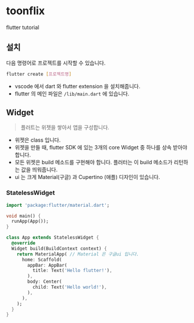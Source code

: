 # toonflix

flutter tutorial

## 설치

다음 명령어로 프로젝트를 시작할 수 있습니다.
```bash
flutter create [프로젝트명]
```

- vscode 에서 dart 와 flutter extension 을 설치해줍니다.
- flutter 의 메인 파일은 `/lib/main.dart` 에 있습니다.

## Widget

> 플러트는 위젯을 쌓아서 앱을 구성합니다.

- 위젯은 class 입니다.
- 위젯을 만들 때, flutter SDK 에 있는 3개의 core Widget 중 하나를 상속 받아야 합니다.
- 모든 위젯은 build 메소드를 구현해야 합니다. 플러터는 이 build 메소드가 리턴하는 값을 띄워줍니다.
- ui 는 크게 Material(구글) 과 Cupertino (애플) 디자인이 있습니다.

### StatelessWidget


```dart
import 'package:flutter/material.dart';

void main() {
  runApp(App());
}

class App extends StatelessWidget {
  @override
  Widget build(BuildContext context) {
    return MaterialApp( // Material 은 구글ui 입니다.
      home: Scaffold(
        appBar: AppBar(
          title: Text('Hello flutter!'),
        ),
        body: Center(
          child: Text('Hello world!'),
        ),
      ),
    );
  }
}
```